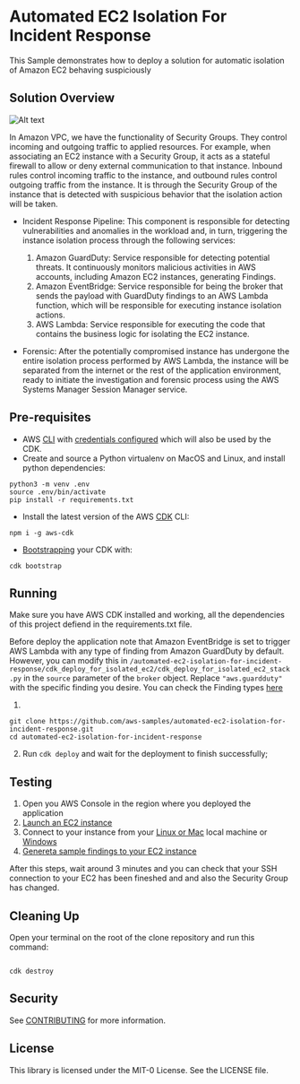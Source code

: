 # Automated EC2 Isolation For Incident Response
This Sample demonstrates how to deploy a solution for automatic isolation of Amazon EC2 behaving suspiciously

## Solution Overview
![Alt text](https://d195kho0tyqjph.cloudfront.net/GitHub/EC2-Isolation-Blogpost-Diagram.png? "Solution Overview")

In Amazon VPC, we have the functionality of Security Groups. They control incoming and outgoing traffic to applied resources. For example, when associating an EC2 instance with a Security Group, it acts as a stateful firewall to allow or deny external communication to that instance. Inbound rules control incoming traffic to the instance, and outbound rules control outgoing traffic from the instance. It is through the Security Group of the instance that is detected with suspicious behavior that the isolation action will be taken.

* Incident Response Pipeline: This component is responsible for detecting vulnerabilities and anomalies in the workload and, in turn, triggering the instance isolation process through the following services:
    1. Amazon GuardDuty: Service responsible for detecting potential threats. It continuously monitors malicious activities in AWS accounts, including Amazon EC2 instances, generating Findings.
    2. Amazon EventBridge: Service responsible for being the broker that sends the payload with GuardDuty findings to an AWS Lambda function, which will be responsible for executing instance isolation actions.
    3. AWS Lambda: Service responsible for executing the code that contains the business logic for isolating the EC2 instance.

* Forensic: After the potentially compromised instance has undergone the entire isolation process performed by AWS Lambda, the instance will be separated from the internet or the rest of the application environment, ready to initiate the investigation and forensic process using the AWS Systems Manager Session Manager service.

## Pre-requisites
* AWS [CLI](https://docs.aws.amazon.com/cli/latest/userguide/cli-chap-welcome.html) with [credentials configured](https://docs.aws.amazon.com/cli/latest/userguide/cli-configure-files.html) which will also be used by the CDK.
* Create and source a Python virtualenv on MacOS and Linux, and install python dependencies: 
<pre><code>python3 -m venv .env
source .env/bin/activate
pip install -r requirements.txt
</code></pre>

* Install the latest version of the AWS [CDK](https://docs.aws.amazon.com/cdk/v2/guide/getting_started.html) CLI:
<pre><code>npm i -g aws-cdk</code></pre>
* [Bootstrapping](https://docs.aws.amazon.com/cdk/v2/guide/bootstrapping.html) your CDK with:
<pre><code>cdk bootstrap</code></pre>


## Running
Make sure you have AWS CDK installed and working, all the dependencies of this project defiend in the requirements.txt file.

Before deploy the application note that Amazon EventBridge is set to trigger AWS Lambda with any type of finding from Amazon GuardDuty by default. However, you can modify this in <code>/automated-ec2-isolation-for-incident-response/cdk_deploy_for_isolated_ec2/cdk_deploy_for_isolated_ec2_stack.py</code> in the <code>source</code> parameter of the <code>broker</code> object. Replace <code>"aws.guardduty"</code> with the specific finding you desire.
You can check the Finding types [here](https://docs.aws.amazon.com/guardduty/latest/ug/guardduty_finding-types-active.html)

1.
<pre><code>git clone https://github.com/aws-samples/automated-ec2-isolation-for-incident-response.git
cd automated-ec2-isolation-for-incident-response 
</code></pre>
2. Run <code>cdk deploy</code> and wait for the deployment to finish successfully;

## Testing
1. Open you AWS Console in the region where you deployed the application
2. [Launch an EC2 instance](https://docs.aws.amazon.com/AWSEC2/latest/UserGuide/EC2_GetStarted.html#ec2-launch-instance) 
3. Connect to your instance from your [Linux or Mac](https://docs.aws.amazon.com/AWSEC2/latest/UserGuide/connect-linux-inst-ssh.html) local machine or [Windows](https://docs.aws.amazon.com/AWSEC2/latest/UserGuide/connect-linux-inst-from-windows.html)
4. [Genereta sample findings to your EC2 instance](https://docs.aws.amazon.com/guardduty/latest/ug/sample_findings.html#guardduty_findings-scripts)

After this steps, wait around 3 minutes and you can check that your SSH connection to your EC2 has been fineshed and and also the Security Group has changed.

## Cleaning Up
Open your terminal on the root of the clone repository and run this command:
<pre><code>
cdk destroy
</code></pre>

## Security

See [CONTRIBUTING](CONTRIBUTING.md#security-issue-notifications) for more information.

## License

This library is licensed under the MIT-0 License. See the LICENSE file.

